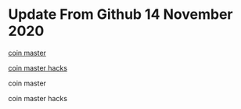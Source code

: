 # Update From Github 14 November 2020

[coin master](https://sites.google.com/view/levvvel/home)

[coin master hacks](https://1coinmasterofficial.blogspot.com)
      
coin master

coin master hacks
